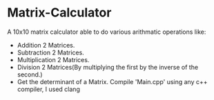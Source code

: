 # Matrix-Calculator
A 10x10 matrix calculator able to do various arithmatic operations like:
- Addition 2 Matrices.
- Subtraction 2 Matrices.
- Multiplication 2 Matrices.
- Division 2 Matrices(By multiplying the first by the inverse of the second.)
- Get the determinant of a Matrix.
Compile 'Main.cpp' using any c++ compiler, I used clang